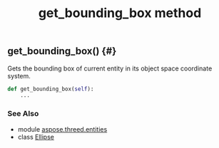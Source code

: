 ﻿---
title: get_bounding_box method
second_title: Aspose.3D for Python via .NET API References
description: 
type: docs
weight: 30
url: /python-net/aspose.threed.entities/ellipse/get_bounding_box/
is_root: false
---

## get_bounding_box() {#}

Gets the bounding box of current entity in its object space coordinate system.



```python
def get_bounding_box(self):
    ...
```





### See Also
* module [aspose.threed.entities](../../)
* class [Ellipse](/3d/python-net/aspose.threed.entities/ellipse)

